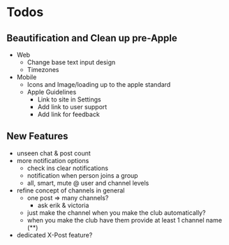 # Todos

## Beautification and Clean up pre-Apple
  - Web
    - Change base text input design
    - Timezones
  - Mobile
    - Icons and Image/loading up to the apple standard
    - Apple Guidelines
      - Link to site in Settings
      - Add link to user support
      - Add link for feedback

## New Features
  - unseen chat & post count
  - more notification options
    - check ins clear notifications
    - notification when person joins a group
    - all, smart, mute @ user and channel levels
  - refine concept of channels in general
    - one post => many channels?
      - ask erik & victoria
    - just make the channel when you make the club automatically?
    - when you make the club have them provide at least 1 channel name (**)
  - dedicated X-Post feature?
